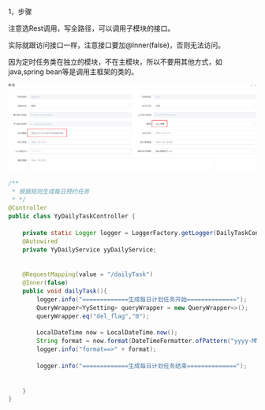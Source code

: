 1，步骤

注意选Rest调用，写全路径，可以调用子模块的接口。

实际就跟访问接口一样，注意接口要加@Inner(false)，否则无法访问。

因为定时任务类在独立的模块，不在主模块，所以不要用其他方式，如java,spring bean等是调用主框架的类的。

![1677632181843](./note-images/1677632181843.png)

```java
/**
 * 根据规则生成每日预约任务
 * */
@Controller
public class YyDailyTaskController {

    private static Logger logger = LoggerFactory.getLogger(DailyTaskController.class);
    @Autowired
    private YyDailyService yyDailyService;


    @RequestMapping(value = "/dailyTask")
    @Inner(false)
    public void dailyTask(){
        logger.info("=============生成每日计划任务开始==============");
        QueryWrapper<YySetting> queryWrapper = new QueryWrapper<>();
        queryWrapper.eq("del_flag","0");

        LocalDateTime now = LocalDateTime.now();
        String format = now.format(DateTimeFormatter.ofPattern("yyyy-MM-dd"));
        logger.info("format==>" + format);

        logger.info("=============生成每日计划任务结束==============");


    }
}
```

